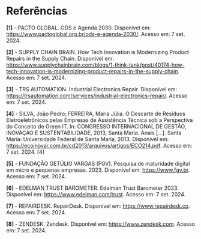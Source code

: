 # Referências

**[1]** - PACTO GLOBAL. ODS e Agenda 2030. Disponível em: https://www.pactoglobal.org.br/ods-e-agenda-2030/. Acesso em: 7 set. 2024.

**[2]** - SUPPLY CHAIN BRAIN. How Tech Innovation is Modernizing Product Repairs in the Supply Chain. Disponível em: https://www.supplychainbrain.com/blogs/1-think-tank/post/40174-how-tech-innovation-is-modernizing-product-repairs-in-the-supply-chain. Acesso em: 7 set. 2024.

**[3]** - TRS AUTOMATION. Industrial Electronics Repair. Disponível em: https://trsautomation.com/services/industrial-electronics-repair/. Acesso em: 7 set. 2024.

**[4]** - SILVA, João Pedro; FERREIRA, Maria Júlia. O Descarte de Resíduos Eletroeletrônicos pelas Empresas de Assistência Técnica sob a Perspectiva do Conceito de Green IT. In: CONGRESSO INTERNACIONAL DE GESTÃO, INOVAÇÃO E SUSTENTABILIDADE, 2013, Santa Maria. Anais [...]. Santa Maria: Universidade Federal de Santa Maria, 2013. Disponível em: https://ecoinovar.com.br/cd2013/arquivos/artigos/ECO214.pdf. Acesso em: 7 set. 2024. [4]

**[5]** - FUNDAÇÃO GETÚLIO VARGAS (FGV). Pesquisa de maturidade digital em micro e pequenas empresas. 2023. Disponível em: https://www.fgv.br. Acesso em: 7 set. 2024.

**[6]** - EDELMAN TRUST BAROMETER. Edelman Trust Barometer 2023. Disponível em: https://www.edelman.com/trust. Acesso em: 7 set. 2024.

**[7]** - REPAIRDESK. RepairDesk. Disponível em: https://www.repairdesk.co. Acesso em: 7 set. 2024.

**[8]** - ZENDESK. Zendesk. Disponível em: https://www.zendesk.com. Acesso em: 7 set. 2024.
